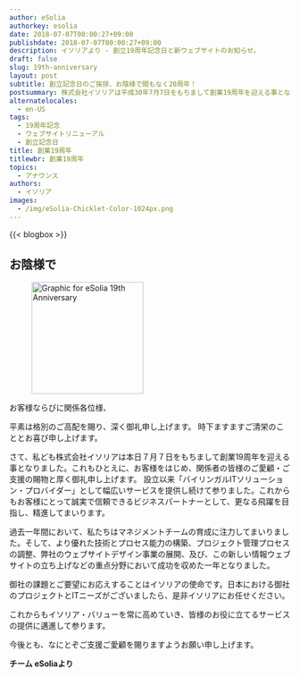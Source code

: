 ```yaml
---
author: eSolia
authorkey: esolia
date: 2018-07-07T00:00:27+09:00
publishdate: 2018-07-07T00:00:27+09:00
description: イソリアより - 創立19周年記念日と新ウェブサイトのお知らせ。
draft: false
slug: 19th-anniversary
layout: post
subtitle: 創立記念日のご挨拶、お陰様で間もなく20周年！
postsummary: 株式会社イソリアは平成30年7月7日をもちまして創業19周年を迎える事となりました。当社サービス内容などより一層の内容充実に努めてまいりますので、今後ともどうぞよろしくお願い申し上げます。
alternatelocales:
  - en-US
tags:
  - 19周年記念
  - ウェブサイトリニューアル
  - 創立記念日
title: 創業19周年
titlewbr: 創業19周年
topics:
  - アナウンス
authors:
  - イソリア
images:
  - /img/eSolia-Chicklet-Color-1024px.png
---
```


{{< blogbox >}}

## お陰様で

<figure class="">
<img class="is-pulled-right has-padding-m" width="200" data-caption="eSolia 19th Anniversary Lozenge" alt="Graphic for eSolia 19th Anniversary" src="/img/eSolia-19th-Lozenge-2018.png" >
</figure>
お客様ならびに関係各位様、

平素は格別のご高配を賜り、深く御礼申し上げます。 
時下ますますご清栄のこととお喜び申し上げます。

さて、私ども株式会社イソリアは本日７月７日をもちまして創業19周年を迎える事となりました。これもひとえに、お客様をはじめ、関係者の皆様のご愛顧・ご支援の賜物と厚く御礼申し上げます。
設立以来「バイリンガルITソリューション・プロバイダー」として幅広いサービスを提供し続けて参りました。これからもお客様にとって誠実で信頼できるビジネスパートナーとして、更なる飛躍を目指し、精進してまいります。

過去一年間において、私たちはマネジメントチームの育成に注力してまいりました。そして、より優れた技術とプロセス能力の構築、プロジェクト管理プロセスの調整、弊社のウェブサイトデザイン事業の展開、及び、この新しい情報ウェブサイトの立ち上げなどの重点分野において成功を収めた一年となりました。

御社の課題とご要望にお応えすることはイソリアの使命です。日本における御社のプロジェクトとITニーズがございましたら、是非イソリアにお任せください。

これからもイソリア・バリューを常に高めていき、皆様のお役に立てるサービスの提供に邁進して参ります。

今後とも、なにとぞご支援ご愛顧を賜りますようお願い申し上げます。　

**チーム eSoliaより**